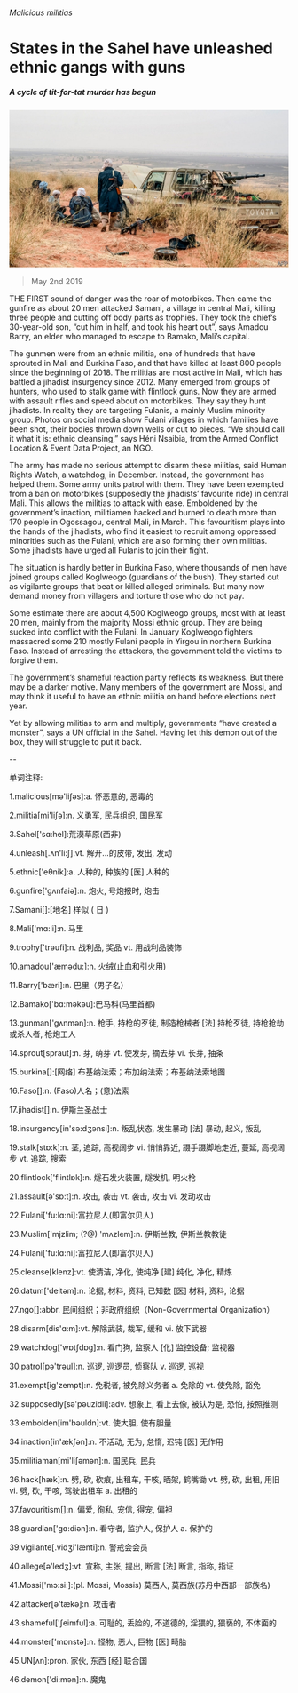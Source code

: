 ###### Malicious militias

# States in the Sahel have unleashed ethnic gangs with guns 

##### A cycle of tit-for-tat murder has begun 

![image](images/20190504_map502.jpg) 

> May 2nd 2019 

THE FIRST sound of danger was the roar of motorbikes. Then came the gunfire as about 20 men attacked Samani, a village in central Mali, killing three people and cutting off body parts as trophies. They took the chief’s 30-year-old son, “cut him in half, and took his heart out”, says Amadou Barry, an elder who managed to escape to Bamako, Mali’s capital. 

The gunmen were from an ethnic militia, one of hundreds that have sprouted in Mali and Burkina Faso, and that have killed at least 800 people since the beginning of 2018. The militias are most active in Mali, which has battled a jihadist insurgency since 2012. Many emerged from groups of hunters, who used to stalk game with flintlock guns. Now they are armed with assault rifles and speed about on motorbikes. They say they hunt jihadists. In reality they are targeting Fulanis, a mainly Muslim minority group. Photos on social media show Fulani villages in which families have been shot, their bodies thrown down wells or cut to pieces. “We should call it what it is: ethnic cleansing,” says Héni Nsaibia, from the Armed Conflict Location & Event Data Project, an NGO. 

The army has made no serious attempt to disarm these militias, said Human Rights Watch, a watchdog, in December. Instead, the government has helped them. Some army units patrol with them. They have been exempted from a ban on motorbikes (supposedly the jihadists’ favourite ride) in central Mali. This allows the militias to attack with ease. Emboldened by the government’s inaction, militiamen hacked and burned to death more than 170 people in Ogossagou, central Mali, in March. This favouritism plays into the hands of the jihadists, who find it easiest to recruit among oppressed minorities such as the Fulani, which are also forming their own militias. Some jihadists have urged all Fulanis to join their fight. 

The situation is hardly better in Burkina Faso, where thousands of men have joined groups called Koglweogo (guardians of the bush). They started out as vigilante groups that beat or killed alleged criminals. But many now demand money from villagers and torture those who do not pay. 

Some estimate there are about 4,500 Koglweogo groups, most with at least 20 men, mainly from the majority Mossi ethnic group. They are being sucked into conflict with the Fulani. In January Koglweogo fighters massacred some 210 mostly Fulani people in Yirgou in northern Burkina Faso. Instead of arresting the attackers, the government told the victims to forgive them. 

The government’s shameful reaction partly reflects its weakness. But there may be a darker motive. Many members of the government are Mossi, and may think it useful to have an ethnic militia on hand before elections next year. 

Yet by allowing militias to arm and multiply, governments “have created a monster”, says a UN official in the Sahel. Having let this demon out of the box, they will struggle to put it back. 

-- 

 单词注释:

1.malicious[mә'liʃәs]:a. 怀恶意的, 恶毒的 

2.militia[mi'liʃә]:n. 义勇军, 民兵组织, 国民军 

3.Sahel['sɑ:hel]:荒漠草原(西非) 

4.unleash[.ʌn'li:ʃ]:vt. 解开...的皮带, 发出, 发动 

5.ethnic['eθnik]:a. 人种的, 种族的 [医] 人种的 

6.gunfire['gʌnfaiә]:n. 炮火, 号炮报时, 炮击 

7.Samani[]:[地名] 样似 ( 日 ) 

8.Mali['mɑ:li]:n. 马里 

9.trophy['trәufi]:n. 战利品, 奖品 vt. 用战利品装饰 

10.amadou['æmәdu:]:n. 火绒(止血和引火用) 

11.Barry['bæri]:n. 巴里（男子名） 

12.Bamako['bɑ:mәkәu]:巴马科(马里首都) 

13.gunman['gʌnmәn]:n. 枪手, 持枪的歹徒, 制造枪械者 [法] 持枪歹徒, 持枪抢劫或杀人者, 枪炮工人 

14.sprout[spraut]:n. 芽, 萌芽 vt. 使发芽, 摘去芽 vi. 长芽, 抽条 

15.burkina[]:[网络] 布基纳法索；布加纳法索；布基纳法索地图 

16.Faso[]:n. (Faso)人名；(意)法索 

17.jihadist[]:n. 伊斯兰圣战士 

18.insurgency[in'sә:dʒәnsi]:n. 叛乱状态, 发生暴动 [法] 暴动, 起义, 叛乱 

19.stalk[stɒ:k]:n. 茎, 追踪, 高视阔步 vi. 悄悄靠近, 蹑手蹑脚地走近, 蔓延, 高视阔步 vt. 追踪, 搜索 

20.flintlock['flintlɒk]:n. 燧石发火装置, 燧发机, 明火枪 

21.assault[ә'sɒ:t]:n. 攻击, 袭击 vt. 袭击, 攻击 vi. 发动攻击 

22.Fulani['fu:lɑ:ni]:富拉尼人(即富尔贝人) 

23.Muslim['mjzlim; (?@) 'mʌzlem]:n. 伊斯兰教, 伊斯兰教教徒 

24.Fulani['fu:lɑ:ni]:富拉尼人(即富尔贝人) 

25.cleanse[klenz]:vt. 使清洁, 净化, 使纯净 [建] 纯化, 净化, 精炼 

26.datum['deitәm]:n. 论据, 材料, 资料, 已知数 [医] 材料, 资料, 论据 

27.ngo[]:abbr. 民间组织；非政府组织（Non-Governmental Organization） 

28.disarm[dis'ɑ:m]:vt. 解除武装, 裁军, 缓和 vi. 放下武器 

29.watchdog['wɒtʃdɒg]:n. 看门狗, 监察人 [化] 监控设备; 监视器 

30.patrol[pә'trәul]:n. 巡逻, 巡逻员, 侦察队 v. 巡逻, 巡视 

31.exempt[ig'zempt]:n. 免税者, 被免除义务者 a. 免除的 vt. 使免除, 豁免 

32.supposedly[sә'pәuzidli]:adv. 想象上, 看上去像, 被认为是, 恐怕, 按照推测 

33.embolden[im'bәuldn]:vt. 使大胆, 使有胆量 

34.inaction[in'ækʃәn]:n. 不活动, 无为, 怠惰, 迟钝 [医] 无作用 

35.militiaman[mi'liʃәmәn]:n. 国民兵, 民兵 

36.hack[hæk]:n. 劈, 砍, 砍痕, 出租车, 干咳, 晒架, 鹤嘴锄 vt. 劈, 砍, 出租, 用旧 vi. 劈, 砍, 干咳, 驾驶出租车 a. 出租的 

37.favouritism[]:n. 偏爱, 徇私, 宠信, 得宠, 偏袒 

38.guardian['gɑ:diәn]:n. 看守者, 监护人, 保护人 a. 保护的 

39.vigilante[.vidʒi'lænti]:n. 警戒会会员 

40.allege[ә'ledʒ]:vt. 宣称, 主张, 提出, 断言 [法] 断言, 指称, 指证 

41.Mossi['mɔ:si:]:(pl. Mossi, Mossis) 莫西人, 莫西族(苏丹中西部一部族名) 

42.attacker[ә'tækә]:n. 攻击者 

43.shameful['ʃeimful]:a. 可耻的, 丢脸的, 不道德的, 淫猥的, 猥亵的, 不体面的 

44.monster['mɒnstә]:n. 怪物, 恶人, 巨物 [医] 畸胎 

45.UN[ʌn]:pron. 家伙, 东西 [经] 联合国 

46.demon['di:mәn]:n. 魔鬼 

